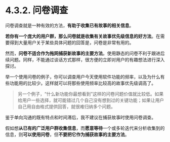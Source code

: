 # 4.3.2. 问卷调查

问卷调查就是一种有效的方法，**有助于收集已有故事的相关信息**。

**若你有一个庞大的用户群，那么问卷就是收集有关故事优先级信息的好方法**。在需要得到大量用户关于某些具体问题的回答是，问卷是非常有用的。

然而，**问卷不适合作为拖网捕获新故事的主要方法**。使用静态的问卷不利于跟进后续问题。同样，不能通过谈话方式那样，很方便的立即对用户的有趣想法进行深入探讨。

举一个使用问卷的例子，你可以调查用户今天使用软件功能的频率，以及为什么有些功能用的比较少。这样就可以将那些使用频率比较高的故事优先级调高了。

> 另一个例子，“什么新功能你最想看到”这样的问卷问题价值就比较低。如果给用户一些选择，就可能错过几个自己没有想到过的关键功能；如果让用户自己用自由格式提供回答，就很难归纳多个问题。

鉴于单向沟通的既有特点和时间滞后，我不建议在捕获故事时使用问卷调查。

假如想**从已有的广泛用户群收集信息**，而**愿意等待**一个或多轮迭代来分析收集到的信息，则**可以使用问卷**，但**不要把它作为捕获故事的主要方法**。
